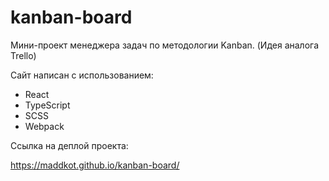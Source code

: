 # kanban-board

Мини-проект менеджера задач по методологии Kanban.
(Идея аналога Trello)

Сайт написан с использованием:
* React
* TypeScript
* SCSS
* Webpack

Ссылка на деплой проекта:

https://maddkot.github.io/kanban-board/
